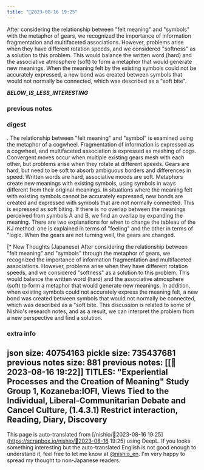 ```yaml
---
title: "🤖2023-08-16 19:25"
---
```


After considering the relationship between "felt meaning" and "symbols" with the metaphor of gears, we recognized the importance of information fragmentation and multifaceted associations. However, problems arise when they have different rotation speeds, and we considered "softness" as a solution to this problem. This would balance the written word (hard) and the associative atmosphere (soft) to form a metaphor that would generate new meanings. When the meaning felt by the existing symbols could not be accurately expressed, a new bond was created between symbols that would not normally be connected, which was described as a "soft bite".

___BELOW_IS_LESS_INTERESTING___
### previous notes
### digest
.
The relationship between "felt meaning" and "symbol" is examined using the metaphor of a cogwheel. Fragmentation of information is expressed as a cogwheel, and multifaceted association is expressed as meshing of cogs. Convergent moves occur when multiple existing gears mesh with each other, but problems arise when they rotate at different speeds. Gears are hard, but need to be soft to absorb ambiguous borders and differences in speed. Written words are hard, associative moods are soft. Metaphors create new meanings with existing symbols, using symbols in ways different from their original meanings. In situations where the meaning felt with existing symbols cannot be accurately expressed, new bonds are created and expressed with symbols that are not normally connected. This is expressed as soft biting. If there is no overlap between the meanings perceived from symbols A and B, we find an overlap by expanding the meaning. There are two explanations for when to change the tableau of the KJ method: one is explained in terms of "feeling" and the other in terms of "logic. When the gears are not turning well, the gears are changed.

[* New Thoughts (Japanese)
After considering the relationship between "felt meaning" and "symbols" through the metaphor of gears, we recognized the importance of information fragmentation and multifaceted associations. However, problems arise when they have different rotation speeds, and we considered "softness" as a solution to this problem. This would balance the written word (hard) and the associative atmosphere (soft) to form a metaphor that would generate new meanings. In addition, when existing symbols could not accurately express the meaning felt, a new bond was created between symbols that would not normally be connected, which was described as a "soft bite. This discussion is related to some of Nishio's research notes, and as a result, we can interpret the problem from a new perspective and find a solution.

### extra info
json size: 40754163
pickle size: 735437681
previous notes size: 881
previous notes: [[🤖2023-08-16 19:22]]
TITLES: "Experiential Processes and the Creation of Meaning" Study Group 1, Kozaneba:IOFI, Views Tied to the Individual, Liberal-Communitarian Debate and Cancel Culture, (1.4.3.1) Restrict interaction, Reading, Diary, Discovery
---
This page is auto-translated from [/nishio/🤖2023-08-16 19:25](https://scrapbox.io/nishio/🤖2023-08-16 19:25) using DeepL. If you looks something interesting but the auto-translated English is not good enough to understand it, feel free to let me know at [@nishio_en](https://twitter.com/nishio_en). I'm very happy to spread my thought to non-Japanese readers.